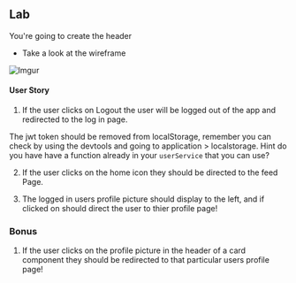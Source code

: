 
## Lab 

You're going to create the header

- Take a look at the wireframe 

![Imgur](https://i.imgur.com/K9VA14c.png)


#### User Story

1. If the user clicks on Logout the user will be logged out of the app and redirected to the log in page. 

The jwt token should be removed from localStorage, remember you can check by using the devtools and going to application > localstorage. Hint do you have have a function already in your `userService` that you can use?

2.  If the user clicks on the home icon they should be directed to the feed Page.

3. The logged in users profile picture should display to the left, and if clicked on should direct the user to thier profile page!


### Bonus

1. If the user clicks on the profile picture in the header of a card component they should be redirected to that particular users profile page!



